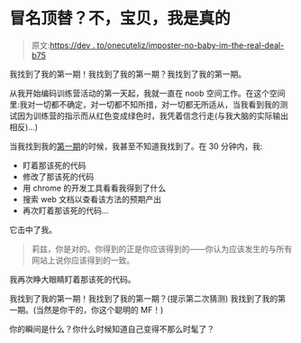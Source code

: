 # 冒名顶替？不，宝贝，我是真的

> 原文:[https://dev . to/onecuteliz/imposter-no-baby-im-the-real-deal-b75](https://dev.to/onecuteliz/imposter-no-baby-im-the-real-deal-b75)

我找到了我的第一期！我找到了我的第一期？我找到了我的第一期。

从我开始编码训练营活动的第一天起，我就一直在 noob 空间工作。在这个空间里:我对一切都不确定，对一切都不知所措，对一切都无所适从，当我看到我的测试因为训练营的指示而从红色变成绿色时，我凭着信念行走(与我大脑的实际输出相反)...)

当我找到我的[第一期](https://github.com/learn-co-curriculum/rails-edit-update-action-readme/issues/14)的时候，我甚至不知道我找到了。在 30 分钟内，我:

*   盯着那该死的代码
*   修改了那该死的代码
*   用 chrome 的开发工具看看我得到了什么
*   搜索 web 文档以查看该方法的预期产出
*   再次盯着那该死的代码...

它击中了我。

> 莉兹，你是对的。你得到的正是你应该得到的——你认为应该发生的与所有网站上说你应该得到的一致。

我再次睁大眼睛盯着那该死的代码。

我找到了我的第一期！我找到了我的第一期？(提示第二次猜测)
我找到了我的第一期。(当然是你干的，你这个聪明的 MF！)

你的瞬间是什么？你什么时候知道自己变得不那么时髦了？